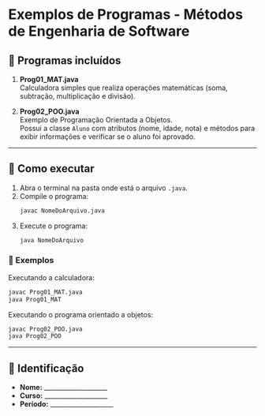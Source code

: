 # Exemplos de Programas - Métodos de Engenharia de Software

## 📘 Programas incluídos
1. **Prog01_MAT.java**  
   Calculadora simples que realiza operações matemáticas (soma, subtração, multiplicação e divisão).

2. **Prog02_POO.java**  
   Exemplo de Programação Orientada a Objetos.  
   Possui a classe `Aluno` com atributos (nome, idade, nota) e métodos para exibir informações e verificar se o aluno foi aprovado.

---

## 🚀 Como executar

1. Abra o terminal na pasta onde está o arquivo `.java`.  
2. Compile o programa:
   ```bash
   javac NomeDoArquivo.java
   ```
3. Execute o programa:
   ```bash
   java NomeDoArquivo
   ```

### 🔹 Exemplos

Executando a calculadora:
```bash
javac Prog01_MAT.java
java Prog01_MAT
```

Executando o programa orientado a objetos:
```bash
javac Prog02_POO.java
java Prog02_POO
```

---

## 👤 Identificação
- **Nome:** ____________________  
- **Curso:** ____________________  
- **Período:** ____________________  
